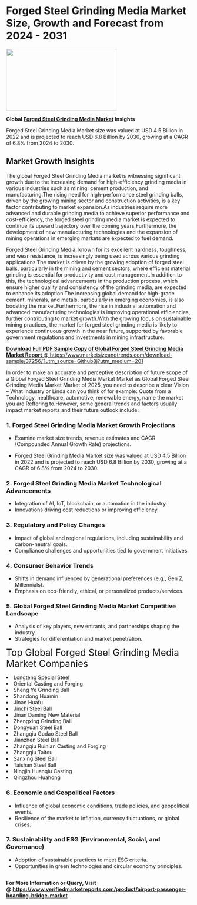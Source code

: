 <H1>Forged Steel Grinding Media Market Size, Growth and Forecast from 2024 - 2031</H1><img class="aligncenter size-medium wp-image-584254" src="https://thirdeyenews.in/wp-content/uploads/2024/09/Global-Market-Research-300x168.jpeg" alt="" width="300" height="168" /><p><strong>Global&nbsp;<a href="https://www.marketsizeandtrends.com/download-sample/37256/?utm_source=Github8j?utm_medium=201">Forged Steel Grinding Media Market</a> Insights</strong></p><p>Forged Steel Grinding Media Market size was valued at USD 4.5 Billion in 2022 and is projected to reach USD 6.8 Billion by 2030, growing at a CAGR of 6.8% from 2024 to 2030.</p><p><h2>Market Growth Insights</h2> <p>The global Forged Steel Grinding Media market is witnessing significant growth due to the increasing demand for high-efficiency grinding media in various industries such as mining, cement production, and manufacturing.The rising need for high-performance steel grinding balls, driven by the growing mining sector and construction activities, is a key factor contributing to market expansion.As industries require more advanced and durable grinding media to achieve superior performance and cost-efficiency, the forged steel grinding media market is expected to continue its upward trajectory over the coming years.Furthermore, the development of new manufacturing technologies and the expansion of mining operations in emerging markets are expected to fuel demand.</p> <p><a href="#"></a></p> <p>Forged Steel Grinding Media, known for its excellent hardness, toughness, and wear resistance, is increasingly being used across various grinding applications.The market is driven by the growing adoption of forged steel balls, particularly in the mining and cement sectors, where efficient material grinding is essential for productivity and cost management.In addition to this, the technological advancements in the production process, which ensure higher quality and consistency of the grinding media, are expected to enhance its adoption.The increasing global demand for high-grade cement, minerals, and metals, particularly in emerging economies, is also boosting the market.Furthermore, the rise in industrial automation and advanced manufacturing technologies is improving operational efficiencies, further contributing to market growth.With the growing focus on sustainable mining practices, the market for forged steel grinding media is likely to experience continuous growth in the near future, supported by favorable government regulations and investments in mining infrastructure.</p> <p><a href="#"></p><p><span class=""><strong>Download Full PDF Sample Copy of Global Forged Steel Grinding Media Market Report</strong> @ <a href="https://www.marketsizeandtrends.com/download-sample/37256/?utm_source=Github8j?utm_medium=201" target="_blank">https://www.marketsizeandtrends.com/download-sample/37256/?utm_source=Github8j?utm_medium=201</a></span></p><p>In order to make an accurate and perceptive description of future scope of a Global&nbsp;Forged Steel Grinding Media Market Market as Global&nbsp;Forged Steel Grinding Media Market Market of 2025, you need to describe a clear Vision &ndash; What Industry or Linda can you think of for example: Quote from a Technology, healthcare, automotive, renewable energy, name the market you are Reffering to.However, some general trends and factors usually impact market reports and their future outlook include:</p><h3>1.&nbsp;<strong>Forged Steel Grinding Media Market Growth Projections</strong></h3><ul><li>Examine market size trends, revenue estimates and CAGR (Compounded Annual Growth Rate) projections.</li><li><p>Forged Steel Grinding Media Market size was valued at USD 4.5 Billion in 2022 and is projected to reach USD 6.8 Billion by 2030, growing at a CAGR of 6.8% from 2024 to 2030.</p></li></ul><h3>2.&nbsp;<strong>Forged Steel Grinding Media Market Technological Advancements</strong></h3><ul><li>Integration of AI, IoT, blockchain, or automation in the industry.</li><li>Innovations driving cost reductions or improving efficiency.</li></ul><h3>3.&nbsp;<strong>Regulatory and Policy Changes</strong></h3><ul><li>Impact of global and regional regulations, including sustainability and carbon-neutral goals.</li><li>Compliance challenges and opportunities tied to government initiatives.</li></ul><h3>4.&nbsp;<strong>Consumer Behavior Trends</strong></h3><ul><li>Shifts in demand influenced by generational preferences (e.g., Gen Z, Millennials).</li><li>Emphasis on eco-friendly, ethical, or personalized products/services.</li></ul><h3>5.&nbsp;<strong>Global Forged Steel Grinding Media Market Competitive Landscape</strong></h3><ul><li>Analysis of key players, new entrants, and partnerships shaping the industry.</li><li>Strategies for differentiation and market penetration.</li></ul><p data-pm-slice="1 1 []"><span style="color: inherit; font-family: inherit; font-size: 25px;">Top Global Forged Steel Grinding Media Market Companies</span></p><div class="" data-test-id=""><p><li>Longteng Special Steel</li><li> Oriental Casting and Forging</li><li> Sheng Ye Grinding Ball</li><li> Shandong Huamin</li><li> Jinan Huafu</li><li> Jinchi Steel Ball</li><li> Jinan Daming New Material</li><li> Zhengxing Grinding Ball</li><li> Dongyuan Steel Ball</li><li> Zhangqiu Gudao Steel Ball</li><li> Jianzhen Steel Ball</li><li> Zhangqiu Ruinian Casting and Forging</li><li> Zhangqiu Taitou</li><li> Sanxing Steel Ball</li><li> Taishan Steel Ball</li><li> Ningjin Huanqiu Casting</li><li> Qingzhou Huahong</li></p></div><h3>6.&nbsp;<strong>Economic and Geopolitical Factors</strong></h3><ul><li>Influence of global economic conditions, trade policies, and geopolitical events.</li><li>Resilience of the market to inflation, currency fluctuations, or global crises.</li></ul><h3>7.&nbsp;<strong>Sustainability and ESG (Environmental, Social, and Governance)</strong></h3><ul><li>Adoption of sustainable practices to meet ESG criteria.</li><li>Opportunities in green technologies and circular economy principles.</li></ul><h2><strong style="font-size: 14px;">For More Information or Query, Visit @&nbsp;</strong><a style="background-color: #ffffff; font-size: 14px;" href="https://www.marketsizeandtrends.com/report/forged-steel-grinding-media-market/" target="_blank">https://www.verifiedmarketreports.com/product/airport-passenger-boarding-bridge-market</a></h2>